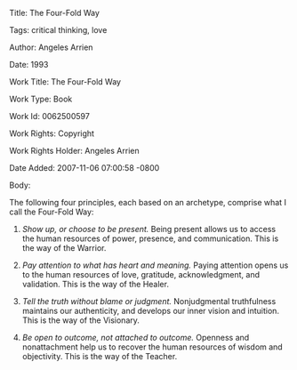 Title:  The Four-Fold Way

Tags:   critical thinking, love

Author: Angeles Arrien

Date:   1993

Work Title: The Four-Fold Way

Work Type: Book

Work Id: 0062500597

Work Rights: Copyright

Work Rights Holder: Angeles Arrien

Date Added: 2007-11-06 07:00:58 -0800

Body: 

The following four principles, each based on an archetype, comprise what I call the Four-Fold Way: 

1. <em>Show up, or choose to be present.</em> Being present allows us to access the human resources of power, presence, and communication. This is the way of the Warrior. 

2. <em>Pay attention to what has heart and meaning.</em> Paying attention opens us to the human resources of love, gratitude, acknowledgment, and validation. This is the way of the Healer. 

3. <em>Tell the truth without blame or judgment.</em> Nonjudgmental truthfulness maintains our authenticity, and develops our inner vision and intuition. This is the way of the Visionary. 

4. <em>Be open to outcome, not attached to outcome.</em> Openness and nonattachment help us to recover the human resources of wisdom and objectivity. This is the way of the Teacher.
